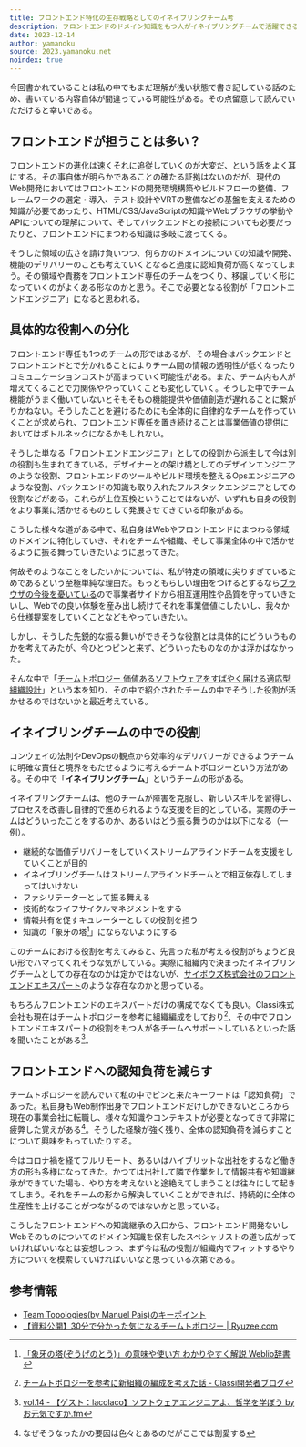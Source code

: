 ```yaml
---
title: フロントエンド特化の生存戦略としてのイネイブリングチーム考
description: フロントエンドのドメイン知識をもつ人がイネイブリングチームで活躍できるかを考えてみる
date: 2023-12-14
author: yamanoku
source: 2023.yamanoku.net
noindex: true
---
```


今回書かれていることは私の中でもまだ理解が浅い状態で書き記している話のため、書いている内容自体が間違っている可能性がある。その点留意して読んでいただけると幸いである。

## フロントエンドが担うことは多い？

フロントエンドの進化は速くそれに追従していくのが大変だ、という話をよく耳にする。その事自体が明らかであることの確たる証拠はないのだが、現代のWeb開発においてはフロントエンドの開発環境構築やビルドフローの整備、フレームワークの選定・導入、テスト設計やVRTの整備などの基盤を支えるための知識が必要であったり、HTML/CSS/JavaScriptの知識やWebブラウザの挙動やAPIについての理解について、そしてバックエンドとの接続についても必要だったりと、フロントエンドにまつわる知識は多岐に渡ってくる。

そうした領域の広さを請け負いつつ、何らかのドメインについての知識や開発、機能のデリバリーのことも考えていくとなると過度に認知負荷が高くなってしまう。その領域や責務をフロントエンド専任のチームをつくり、移譲していく形になっていくのがよくある形なのかと思う。そこで必要となる役割が「フロントエンドエンジニア」になると思われる。

## 具体的な役割への分化

フロントエンド専任も1つのチームの形ではあるが、その場合はバックエンドとフロントエンドとで分かれることによりチーム間の情報の透明性が低くなったりコミュニケーションコストが高まっていく可能性がある。また、チーム内も人が増えてくることで力関係ややっていくことも変化していく。そうした中でチーム機能がうまく働いていないとそもそもの機能提供や価値創造が遅れることに繋がりかねない。そうしたことを避けるためにも全体的に自律的なチームを作っていくことが求められ、フロントエンド専任を置き続けることは事業価値の提供においてはボトルネックになるかもしれない。

そうした単なる「フロントエンドエンジニア」としての役割から派生して今は別の役割も生まれてきている。デザイナーとの架け橋としてのデザインエンジニアのような役割、フロントエンドのツールやビルド環境を整えるOpsエンジニアのような役割、バックエンドの知識も取り入れたフルスタックエンジニアとしての役割などがある。これらが上位互換ということではないが、いずれも自身の役割をより事業に活かせるものとして発展させてきている印象がある。

こうした様々な道がある中で、私自身はWebやフロントエンドにまつわる領域のドメインに特化していき、それをチームや組織、そして事業全体の中で活かせるように振る舞っていきたいように思ってきた。

何故そのようなことをしたいかについては、私が特定の領域に尖りすぎているためであるという至極単純な理由だ。もっともらしい理由をつけるとするなら[ブラウザの今後を憂いている](/2023-12-09)ので事業者サイドから相互運用性や品質を守っていきたいし、Webでの良い体験を産み出し続けてそれを事業価値にしたいし、我々から仕様提案をしていくことなどもやっていきたい。

しかし、そうした先鋭的な振る舞いができそうな役割とは具体的にどういうものかを考えてみたが、今ひとつピンと来ず、どういったものなのかは浮かばなかった。

そんな中で「[チームトポロジー 価値あるソフトウェアをすばやく届ける適応型組織設計](https://pub.jmam.co.jp/book/b593881.html)」という本を知り、その中で紹介されたチームの中でそうした役割が活かせるのではないかと最近考えている。

## イネイブリングチームの中での役割

コンウェイの法則やDevOpsの観点から効率的なデリバリーができるようチームに明確な責任と境界をもたせるように考えるチームトポロジーという方法がある。その中で「**イネイブリングチーム**」というチームの形がある。

イネイブリングチームは、他のチームが障害を克服し、新しいスキルを習得し、プロセスを改善し自律的で進められるような支援を目的としている。実際のチームはどういったことをするのか、あるいはどう振る舞うのかは以下になる（一例）。

- 継続的な価値デリバリーをしていくストリームアラインドチームを支援をしていくことが目的
- イネイブリングチームはストリームアラインドチームとで相互依存してしまってはいけない
- ファシリテーターとして振る舞える
- 技術的なライフサイクルマネジメントをする
- 情報共有を促すキュレーターとしての役割を担う
- 知識の「象牙の塔[^1]」にならないようにする

[^1]: [「象牙の塔(ぞうげのとう)」の意味や使い方 わかりやすく解説 Weblio辞書](https://www.weblio.jp/content/%E8%B1%A1%E7%89%99%E3%81%AE%E5%A1%94)

このチームにおける役割を考えてみると、先言った私が考える役割がちょうど良い形でハマってくれそうな気がしている。実際に組織内で決まったイネイブリングチームとしての存在なのかは定かではないが、[サイボウズ株式会社のフロントエンドエキスパート](https://cybozu.co.jp/recruit/entry/career/front-end-expert.html)のような存在なのかと思っている。

もちろんフロントエンドのエキスパートだけの構成でなくても良い。Classi株式会社も現在はチームトポロジーを参考に組織編成をしており[^2]、その中でフロントエンドエキスパートの役割をもつ人が各チームへサポートしているといった話を聞いたことがある[^3]。

[^2]: [チームトポロジーを参考に新組織の編成を考えた話 - Classi開発者ブログ](https://tech.classi.jp/entry/2022/07/19/170000)

[^3]: [vol.14 - 【ゲスト：lacolaco】ソフトウェアエンジニアよ、哲学を学ぼう by お元気ですか.fm](https://podcasters.spotify.com/pod/show/ogenkidesuka-fm/episodes/vol-14---lacolaco-e1knvfs)

## フロントエンドへの認知負荷を減らす

チームトポロジーを読んでいて私の中でピンと来たキーワードは「認知負荷」であった。私自身もWeb制作出身でフロントエンドだけしかできないところから現在の事業会社に転職し、様々な知識やコンテキストが必要となってきて非常に疲弊した覚えがある[^4]。そうした経験が強く残り、全体の認知負荷を減らすことについて興味をもっていたりする。

[^4]: なぜそうなったかの要因は色々とあるのだがここでは割愛する

今はコロナ禍を経てフルリモート、あるいはハイブリットな出社をするなど働き方の形も多様になってきた。かつては出社して隣で作業をして情報共有や知識継承ができていた場も、やり方を考えないと途絶えてしまうことは往々にして起きてしまう。それをチームの形から解決していくことができれば、持続的に全体の生産性を上げることがつながるのではないかと思っている。

こうしたフロントエンドへの知識継承の入口から、フロントエンド開発ないしWebそのものについてのドメイン知識を保有したスペシャリストの道も広がっていければいいなとは妄想しつつ、まず今は私の役割が組織内でフィットするやり方についてを模索していければいいなと思っている次第である。

## 参考情報

- [Team Topologies(by Manuel Pais)のキーポイント](https://zenn.dev/hihats/articles/mp_on_team_topologies)
- [【資料公開】30分で分かった気になるチームトポロジー | Ryuzee.com](https://www.ryuzee.com/contents/blog/14566)
